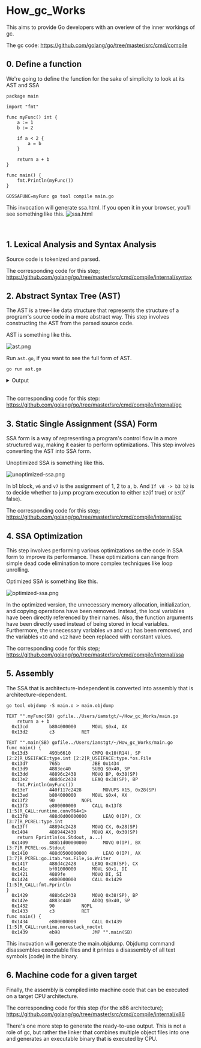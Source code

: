 # How_gc_Works
This aims to provide Go developers with an overiew of the inner workings of gc. 

The gc code: https://github.com/golang/go/tree/master/src/cmd/compile

## 0. Define a function
We're going to define the function for the sake of simplicity to look at its AST and SSA

```
package main

import "fmt"

func myFunc() int {
	a := 1
	b := 2

	if a < 2 {
		a = b
	}

	return a + b
}

func main() {
	fmt.Println(myFunc())
}
```

```
GOSSAFUNC=myFunc go tool compile main.go
```

This invocation will generate ssa.html. If you open it in your browser, you'll see something like this.
![ssa.html](ssa-html.png "ssa.html")

<br>


## 1. Lexical Analysis and  Syntax Analysis
Source code is tokenized and parsed.

The corresponding code for this step; https://github.com/golang/go/tree/master/src/cmd/compile/internal/syntax

## 2. Abstract Syntax Tree (AST)
The AST is a tree-like data structure that represents the structure of a program's source code in a more abstract way. This step involves constructing the AST from the parsed source code.

AST is something like this.

![ast.png](ast.png "ast.png")

Run `ast.go`, if you want to see the full form of AST.

```
go run ast.go
```

<details><summary>Output</summary>

```rb
     0  *ast.GenDecl {
     1  .  TokPos: main.go:3:1
     2  .  Tok: import
     3  .  Lparen: -
     4  .  Specs: []ast.Spec (len = 1) {
     5  .  .  0: *ast.ImportSpec {
     6  .  .  .  Path: *ast.BasicLit {
     7  .  .  .  .  ValuePos: main.go:3:8
     8  .  .  .  .  Kind: STRING
     9  .  .  .  .  Value: "\"fmt\""
    10  .  .  .  }
    11  .  .  .  EndPos: -
    12  .  .  }
    13  .  }
    14  .  Rparen: -
    15  }
     0  *ast.FuncDecl {
     1  .  Name: *ast.Ident {
     2  .  .  NamePos: main.go:5:6
     3  .  .  Name: "myFunc"
     4  .  .  Obj: *ast.Object {
     5  .  .  .  Kind: func
     6  .  .  .  Name: "myFunc"
     7  .  .  .  Decl: *(obj @ 0)
     8  .  .  }
     9  .  }
    10  .  Type: *ast.FuncType {
    11  .  .  Func: main.go:5:1
    12  .  .  Params: *ast.FieldList {
    13  .  .  .  Opening: main.go:5:12
    14  .  .  .  Closing: main.go:5:13
    15  .  .  }
    16  .  .  Results: *ast.FieldList {
    17  .  .  .  Opening: -
    18  .  .  .  List: []*ast.Field (len = 1) {
    19  .  .  .  .  0: *ast.Field {
    20  .  .  .  .  .  Type: *ast.Ident {
    21  .  .  .  .  .  .  NamePos: main.go:5:15
    22  .  .  .  .  .  .  Name: "int"
    23  .  .  .  .  .  }
    24  .  .  .  .  }
    25  .  .  .  }
    26  .  .  .  Closing: -
    27  .  .  }
    28  .  }
    29  .  Body: *ast.BlockStmt {
    30  .  .  Lbrace: main.go:5:19
    31  .  .  List: []ast.Stmt (len = 4) {
    32  .  .  .  0: *ast.AssignStmt {
    33  .  .  .  .  Lhs: []ast.Expr (len = 1) {
    34  .  .  .  .  .  0: *ast.Ident {
    35  .  .  .  .  .  .  NamePos: main.go:6:2
    36  .  .  .  .  .  .  Name: "a"
    37  .  .  .  .  .  .  Obj: *ast.Object {
    38  .  .  .  .  .  .  .  Kind: var
    39  .  .  .  .  .  .  .  Name: "a"
    40  .  .  .  .  .  .  .  Decl: *(obj @ 32)
    41  .  .  .  .  .  .  }
    42  .  .  .  .  .  }
    43  .  .  .  .  }
    44  .  .  .  .  TokPos: main.go:6:4
    45  .  .  .  .  Tok: :=
    46  .  .  .  .  Rhs: []ast.Expr (len = 1) {
    47  .  .  .  .  .  0: *ast.BasicLit {
    48  .  .  .  .  .  .  ValuePos: main.go:6:7
    49  .  .  .  .  .  .  Kind: INT
    50  .  .  .  .  .  .  Value: "1"
    51  .  .  .  .  .  }
    52  .  .  .  .  }
    53  .  .  .  }
    54  .  .  .  1: *ast.AssignStmt {
    55  .  .  .  .  Lhs: []ast.Expr (len = 1) {
    56  .  .  .  .  .  0: *ast.Ident {
    57  .  .  .  .  .  .  NamePos: main.go:7:2
    58  .  .  .  .  .  .  Name: "b"
    59  .  .  .  .  .  .  Obj: *ast.Object {
    60  .  .  .  .  .  .  .  Kind: var
    61  .  .  .  .  .  .  .  Name: "b"
    62  .  .  .  .  .  .  .  Decl: *(obj @ 54)
    63  .  .  .  .  .  .  }
    64  .  .  .  .  .  }
    65  .  .  .  .  }
    66  .  .  .  .  TokPos: main.go:7:4
    67  .  .  .  .  Tok: :=
    68  .  .  .  .  Rhs: []ast.Expr (len = 1) {
    69  .  .  .  .  .  0: *ast.BasicLit {
    70  .  .  .  .  .  .  ValuePos: main.go:7:7
    71  .  .  .  .  .  .  Kind: INT
    72  .  .  .  .  .  .  Value: "2"
    73  .  .  .  .  .  }
    74  .  .  .  .  }
    75  .  .  .  }
    76  .  .  .  2: *ast.IfStmt {
    77  .  .  .  .  If: main.go:9:2
    78  .  .  .  .  Cond: *ast.BinaryExpr {
    79  .  .  .  .  .  X: *ast.Ident {
    80  .  .  .  .  .  .  NamePos: main.go:9:5
    81  .  .  .  .  .  .  Name: "a"
    82  .  .  .  .  .  .  Obj: *(obj @ 37)
    83  .  .  .  .  .  }
    84  .  .  .  .  .  OpPos: main.go:9:7
    85  .  .  .  .  .  Op: <
    86  .  .  .  .  .  Y: *ast.BasicLit {
    87  .  .  .  .  .  .  ValuePos: main.go:9:9
    88  .  .  .  .  .  .  Kind: INT
    89  .  .  .  .  .  .  Value: "2"
    90  .  .  .  .  .  }
    91  .  .  .  .  }
    92  .  .  .  .  Body: *ast.BlockStmt {
    93  .  .  .  .  .  Lbrace: main.go:9:11
    94  .  .  .  .  .  List: []ast.Stmt (len = 1) {
    95  .  .  .  .  .  .  0: *ast.AssignStmt {
    96  .  .  .  .  .  .  .  Lhs: []ast.Expr (len = 1) {
    97  .  .  .  .  .  .  .  .  0: *ast.Ident {
    98  .  .  .  .  .  .  .  .  .  NamePos: main.go:10:3
    99  .  .  .  .  .  .  .  .  .  Name: "a"
   100  .  .  .  .  .  .  .  .  .  Obj: *(obj @ 37)
   101  .  .  .  .  .  .  .  .  }
   102  .  .  .  .  .  .  .  }
   103  .  .  .  .  .  .  .  TokPos: main.go:10:5
   104  .  .  .  .  .  .  .  Tok: =
   105  .  .  .  .  .  .  .  Rhs: []ast.Expr (len = 1) {
   106  .  .  .  .  .  .  .  .  0: *ast.Ident {
   107  .  .  .  .  .  .  .  .  .  NamePos: main.go:10:7
   108  .  .  .  .  .  .  .  .  .  Name: "b"
   109  .  .  .  .  .  .  .  .  .  Obj: *(obj @ 59)
   110  .  .  .  .  .  .  .  .  }
   111  .  .  .  .  .  .  .  }
   112  .  .  .  .  .  .  }
   113  .  .  .  .  .  }
   114  .  .  .  .  .  Rbrace: main.go:11:2
   115  .  .  .  .  }
   116  .  .  .  }
   117  .  .  .  3: *ast.ReturnStmt {
   118  .  .  .  .  Return: main.go:13:2
   119  .  .  .  .  Results: []ast.Expr (len = 1) {
   120  .  .  .  .  .  0: *ast.BinaryExpr {
   121  .  .  .  .  .  .  X: *ast.Ident {
   122  .  .  .  .  .  .  .  NamePos: main.go:13:9
   123  .  .  .  .  .  .  .  Name: "a"
   124  .  .  .  .  .  .  .  Obj: *(obj @ 37)
   125  .  .  .  .  .  .  }
   126  .  .  .  .  .  .  OpPos: main.go:13:11
   127  .  .  .  .  .  .  Op: +
   128  .  .  .  .  .  .  Y: *ast.Ident {
   129  .  .  .  .  .  .  .  NamePos: main.go:13:13
   130  .  .  .  .  .  .  .  Name: "b"
   131  .  .  .  .  .  .  .  Obj: *(obj @ 59)
   132  .  .  .  .  .  .  }
   133  .  .  .  .  .  }
   134  .  .  .  .  }
   135  .  .  .  }
   136  .  .  }
   137  .  .  Rbrace: main.go:14:1
   138  .  }
   139  }
     0  *ast.FuncDecl {
     1  .  Name: *ast.Ident {
     2  .  .  NamePos: main.go:16:6
     3  .  .  Name: "main"
     4  .  .  Obj: *ast.Object {
     5  .  .  .  Kind: func
     6  .  .  .  Name: "main"
     7  .  .  .  Decl: *(obj @ 0)
     8  .  .  }
     9  .  }
    10  .  Type: *ast.FuncType {
    11  .  .  Func: main.go:16:1
    12  .  .  Params: *ast.FieldList {
    13  .  .  .  Opening: main.go:16:10
    14  .  .  .  Closing: main.go:16:11
    15  .  .  }
    16  .  }
    17  .  Body: *ast.BlockStmt {
    18  .  .  Lbrace: main.go:16:13
    19  .  .  List: []ast.Stmt (len = 1) {
    20  .  .  .  0: *ast.ExprStmt {
    21  .  .  .  .  X: *ast.CallExpr {
    22  .  .  .  .  .  Fun: *ast.SelectorExpr {
    23  .  .  .  .  .  .  X: *ast.Ident {
    24  .  .  .  .  .  .  .  NamePos: main.go:17:2
    25  .  .  .  .  .  .  .  Name: "fmt"
    26  .  .  .  .  .  .  }
    27  .  .  .  .  .  .  Sel: *ast.Ident {
    28  .  .  .  .  .  .  .  NamePos: main.go:17:6
    29  .  .  .  .  .  .  .  Name: "Println"
    30  .  .  .  .  .  .  }
    31  .  .  .  .  .  }
    32  .  .  .  .  .  Lparen: main.go:17:13
    33  .  .  .  .  .  Args: []ast.Expr (len = 1) {
    34  .  .  .  .  .  .  0: *ast.CallExpr {
    35  .  .  .  .  .  .  .  Fun: *ast.Ident {
    36  .  .  .  .  .  .  .  .  NamePos: main.go:17:14
    37  .  .  .  .  .  .  .  .  Name: "myFunc"
    38  .  .  .  .  .  .  .  .  Obj: *ast.Object {
    39  .  .  .  .  .  .  .  .  .  Kind: func
    40  .  .  .  .  .  .  .  .  .  Name: "myFunc"
    41  .  .  .  .  .  .  .  .  .  Decl: *ast.FuncDecl {
    42  .  .  .  .  .  .  .  .  .  .  Name: *ast.Ident {
    43  .  .  .  .  .  .  .  .  .  .  .  NamePos: main.go:5:6
    44  .  .  .  .  .  .  .  .  .  .  .  Name: "myFunc"
    45  .  .  .  .  .  .  .  .  .  .  .  Obj: *(obj @ 38)
    46  .  .  .  .  .  .  .  .  .  .  }
    47  .  .  .  .  .  .  .  .  .  .  Type: *ast.FuncType {
    48  .  .  .  .  .  .  .  .  .  .  .  Func: main.go:5:1
    49  .  .  .  .  .  .  .  .  .  .  .  Params: *ast.FieldList {
    50  .  .  .  .  .  .  .  .  .  .  .  .  Opening: main.go:5:12
    51  .  .  .  .  .  .  .  .  .  .  .  .  Closing: main.go:5:13
    52  .  .  .  .  .  .  .  .  .  .  .  }
    53  .  .  .  .  .  .  .  .  .  .  .  Results: *ast.FieldList {
    54  .  .  .  .  .  .  .  .  .  .  .  .  Opening: -
    55  .  .  .  .  .  .  .  .  .  .  .  .  List: []*ast.Field (len = 1) {
    56  .  .  .  .  .  .  .  .  .  .  .  .  .  0: *ast.Field {
    57  .  .  .  .  .  .  .  .  .  .  .  .  .  .  Type: *ast.Ident {
    58  .  .  .  .  .  .  .  .  .  .  .  .  .  .  .  NamePos: main.go:5:15
    59  .  .  .  .  .  .  .  .  .  .  .  .  .  .  .  Name: "int"
    60  .  .  .  .  .  .  .  .  .  .  .  .  .  .  }
    61  .  .  .  .  .  .  .  .  .  .  .  .  .  }
    62  .  .  .  .  .  .  .  .  .  .  .  .  }
    63  .  .  .  .  .  .  .  .  .  .  .  .  Closing: -
    64  .  .  .  .  .  .  .  .  .  .  .  }
    65  .  .  .  .  .  .  .  .  .  .  }
    66  .  .  .  .  .  .  .  .  .  .  Body: *ast.BlockStmt {
    67  .  .  .  .  .  .  .  .  .  .  .  Lbrace: main.go:5:19
    68  .  .  .  .  .  .  .  .  .  .  .  List: []ast.Stmt (len = 4) {
    69  .  .  .  .  .  .  .  .  .  .  .  .  0: *ast.AssignStmt {
    70  .  .  .  .  .  .  .  .  .  .  .  .  .  Lhs: []ast.Expr (len = 1) {
    71  .  .  .  .  .  .  .  .  .  .  .  .  .  .  0: *ast.Ident {
    72  .  .  .  .  .  .  .  .  .  .  .  .  .  .  .  NamePos: main.go:6:2
    73  .  .  .  .  .  .  .  .  .  .  .  .  .  .  .  Name: "a"
    74  .  .  .  .  .  .  .  .  .  .  .  .  .  .  .  Obj: *ast.Object {
    75  .  .  .  .  .  .  .  .  .  .  .  .  .  .  .  .  Kind: var
    76  .  .  .  .  .  .  .  .  .  .  .  .  .  .  .  .  Name: "a"
    77  .  .  .  .  .  .  .  .  .  .  .  .  .  .  .  .  Decl: *(obj @ 69)
    78  .  .  .  .  .  .  .  .  .  .  .  .  .  .  .  }
    79  .  .  .  .  .  .  .  .  .  .  .  .  .  .  }
    80  .  .  .  .  .  .  .  .  .  .  .  .  .  }
    81  .  .  .  .  .  .  .  .  .  .  .  .  .  TokPos: main.go:6:4
    82  .  .  .  .  .  .  .  .  .  .  .  .  .  Tok: :=
    83  .  .  .  .  .  .  .  .  .  .  .  .  .  Rhs: []ast.Expr (len = 1) {
    84  .  .  .  .  .  .  .  .  .  .  .  .  .  .  0: *ast.BasicLit {
    85  .  .  .  .  .  .  .  .  .  .  .  .  .  .  .  ValuePos: main.go:6:7
    86  .  .  .  .  .  .  .  .  .  .  .  .  .  .  .  Kind: INT
    87  .  .  .  .  .  .  .  .  .  .  .  .  .  .  .  Value: "1"
    88  .  .  .  .  .  .  .  .  .  .  .  .  .  .  }
    89  .  .  .  .  .  .  .  .  .  .  .  .  .  }
    90  .  .  .  .  .  .  .  .  .  .  .  .  }
    91  .  .  .  .  .  .  .  .  .  .  .  .  1: *ast.AssignStmt {
    92  .  .  .  .  .  .  .  .  .  .  .  .  .  Lhs: []ast.Expr (len = 1) {
    93  .  .  .  .  .  .  .  .  .  .  .  .  .  .  0: *ast.Ident {
    94  .  .  .  .  .  .  .  .  .  .  .  .  .  .  .  NamePos: main.go:7:2
    95  .  .  .  .  .  .  .  .  .  .  .  .  .  .  .  Name: "b"
    96  .  .  .  .  .  .  .  .  .  .  .  .  .  .  .  Obj: *ast.Object {
    97  .  .  .  .  .  .  .  .  .  .  .  .  .  .  .  .  Kind: var
    98  .  .  .  .  .  .  .  .  .  .  .  .  .  .  .  .  Name: "b"
    99  .  .  .  .  .  .  .  .  .  .  .  .  .  .  .  .  Decl: *(obj @ 91)
   100  .  .  .  .  .  .  .  .  .  .  .  .  .  .  .  }
   101  .  .  .  .  .  .  .  .  .  .  .  .  .  .  }
   102  .  .  .  .  .  .  .  .  .  .  .  .  .  }
   103  .  .  .  .  .  .  .  .  .  .  .  .  .  TokPos: main.go:7:4
   104  .  .  .  .  .  .  .  .  .  .  .  .  .  Tok: :=
   105  .  .  .  .  .  .  .  .  .  .  .  .  .  Rhs: []ast.Expr (len = 1) {
   106  .  .  .  .  .  .  .  .  .  .  .  .  .  .  0: *ast.BasicLit {
   107  .  .  .  .  .  .  .  .  .  .  .  .  .  .  .  ValuePos: main.go:7:7
   108  .  .  .  .  .  .  .  .  .  .  .  .  .  .  .  Kind: INT
   109  .  .  .  .  .  .  .  .  .  .  .  .  .  .  .  Value: "2"
   110  .  .  .  .  .  .  .  .  .  .  .  .  .  .  }
   111  .  .  .  .  .  .  .  .  .  .  .  .  .  }
   112  .  .  .  .  .  .  .  .  .  .  .  .  }
   113  .  .  .  .  .  .  .  .  .  .  .  .  2: *ast.IfStmt {
   114  .  .  .  .  .  .  .  .  .  .  .  .  .  If: main.go:9:2
   115  .  .  .  .  .  .  .  .  .  .  .  .  .  Cond: *ast.BinaryExpr {
   116  .  .  .  .  .  .  .  .  .  .  .  .  .  .  X: *ast.Ident {
   117  .  .  .  .  .  .  .  .  .  .  .  .  .  .  .  NamePos: main.go:9:5
   118  .  .  .  .  .  .  .  .  .  .  .  .  .  .  .  Name: "a"
   119  .  .  .  .  .  .  .  .  .  .  .  .  .  .  .  Obj: *(obj @ 74)
   120  .  .  .  .  .  .  .  .  .  .  .  .  .  .  }
   121  .  .  .  .  .  .  .  .  .  .  .  .  .  .  OpPos: main.go:9:7
   122  .  .  .  .  .  .  .  .  .  .  .  .  .  .  Op: <
   123  .  .  .  .  .  .  .  .  .  .  .  .  .  .  Y: *ast.BasicLit {
   124  .  .  .  .  .  .  .  .  .  .  .  .  .  .  .  ValuePos: main.go:9:9
   125  .  .  .  .  .  .  .  .  .  .  .  .  .  .  .  Kind: INT
   126  .  .  .  .  .  .  .  .  .  .  .  .  .  .  .  Value: "2"
   127  .  .  .  .  .  .  .  .  .  .  .  .  .  .  }
   128  .  .  .  .  .  .  .  .  .  .  .  .  .  }
   129  .  .  .  .  .  .  .  .  .  .  .  .  .  Body: *ast.BlockStmt {
   130  .  .  .  .  .  .  .  .  .  .  .  .  .  .  Lbrace: main.go:9:11
   131  .  .  .  .  .  .  .  .  .  .  .  .  .  .  List: []ast.Stmt (len = 1) {
   132  .  .  .  .  .  .  .  .  .  .  .  .  .  .  .  0: *ast.AssignStmt {
   133  .  .  .  .  .  .  .  .  .  .  .  .  .  .  .  .  Lhs: []ast.Expr (len = 1) {
   134  .  .  .  .  .  .  .  .  .  .  .  .  .  .  .  .  .  0: *ast.Ident {
   135  .  .  .  .  .  .  .  .  .  .  .  .  .  .  .  .  .  .  NamePos: main.go:10:3
   136  .  .  .  .  .  .  .  .  .  .  .  .  .  .  .  .  .  .  Name: "a"
   137  .  .  .  .  .  .  .  .  .  .  .  .  .  .  .  .  .  .  Obj: *(obj @ 74)
   138  .  .  .  .  .  .  .  .  .  .  .  .  .  .  .  .  .  }
   139  .  .  .  .  .  .  .  .  .  .  .  .  .  .  .  .  }
   140  .  .  .  .  .  .  .  .  .  .  .  .  .  .  .  .  TokPos: main.go:10:5
   141  .  .  .  .  .  .  .  .  .  .  .  .  .  .  .  .  Tok: =
   142  .  .  .  .  .  .  .  .  .  .  .  .  .  .  .  .  Rhs: []ast.Expr (len = 1) {
   143  .  .  .  .  .  .  .  .  .  .  .  .  .  .  .  .  .  0: *ast.Ident {
   144  .  .  .  .  .  .  .  .  .  .  .  .  .  .  .  .  .  .  NamePos: main.go:10:7
   145  .  .  .  .  .  .  .  .  .  .  .  .  .  .  .  .  .  .  Name: "b"
   146  .  .  .  .  .  .  .  .  .  .  .  .  .  .  .  .  .  .  Obj: *(obj @ 96)
   147  .  .  .  .  .  .  .  .  .  .  .  .  .  .  .  .  .  }
   148  .  .  .  .  .  .  .  .  .  .  .  .  .  .  .  .  }
   149  .  .  .  .  .  .  .  .  .  .  .  .  .  .  .  }
   150  .  .  .  .  .  .  .  .  .  .  .  .  .  .  }
   151  .  .  .  .  .  .  .  .  .  .  .  .  .  .  Rbrace: main.go:11:2
   152  .  .  .  .  .  .  .  .  .  .  .  .  .  }
   153  .  .  .  .  .  .  .  .  .  .  .  .  }
   154  .  .  .  .  .  .  .  .  .  .  .  .  3: *ast.ReturnStmt {
   155  .  .  .  .  .  .  .  .  .  .  .  .  .  Return: main.go:13:2
   156  .  .  .  .  .  .  .  .  .  .  .  .  .  Results: []ast.Expr (len = 1) {
   157  .  .  .  .  .  .  .  .  .  .  .  .  .  .  0: *ast.BinaryExpr {
   158  .  .  .  .  .  .  .  .  .  .  .  .  .  .  .  X: *ast.Ident {
   159  .  .  .  .  .  .  .  .  .  .  .  .  .  .  .  .  NamePos: main.go:13:9
   160  .  .  .  .  .  .  .  .  .  .  .  .  .  .  .  .  Name: "a"
   161  .  .  .  .  .  .  .  .  .  .  .  .  .  .  .  .  Obj: *(obj @ 74)
   162  .  .  .  .  .  .  .  .  .  .  .  .  .  .  .  }
   163  .  .  .  .  .  .  .  .  .  .  .  .  .  .  .  OpPos: main.go:13:11
   164  .  .  .  .  .  .  .  .  .  .  .  .  .  .  .  Op: +
   165  .  .  .  .  .  .  .  .  .  .  .  .  .  .  .  Y: *ast.Ident {
   166  .  .  .  .  .  .  .  .  .  .  .  .  .  .  .  .  NamePos: main.go:13:13
   167  .  .  .  .  .  .  .  .  .  .  .  .  .  .  .  .  Name: "b"
   168  .  .  .  .  .  .  .  .  .  .  .  .  .  .  .  .  Obj: *(obj @ 96)
   169  .  .  .  .  .  .  .  .  .  .  .  .  .  .  .  }
   170  .  .  .  .  .  .  .  .  .  .  .  .  .  .  }
   171  .  .  .  .  .  .  .  .  .  .  .  .  .  }
   172  .  .  .  .  .  .  .  .  .  .  .  .  }
   173  .  .  .  .  .  .  .  .  .  .  .  }
   174  .  .  .  .  .  .  .  .  .  .  .  Rbrace: main.go:14:1
   175  .  .  .  .  .  .  .  .  .  .  }
   176  .  .  .  .  .  .  .  .  .  }
   177  .  .  .  .  .  .  .  .  }
   178  .  .  .  .  .  .  .  }
   179  .  .  .  .  .  .  .  Lparen: main.go:17:20
   180  .  .  .  .  .  .  .  Ellipsis: -
   181  .  .  .  .  .  .  .  Rparen: main.go:17:21
   182  .  .  .  .  .  .  }
   183  .  .  .  .  .  }
   184  .  .  .  .  .  Ellipsis: -
   185  .  .  .  .  .  Rparen: main.go:17:22
   186  .  .  .  .  }
   187  .  .  .  }
   188  .  .  }
   189  .  .  Rbrace: main.go:18:1
   190  .  }
   191  }
```
</details>
<br>

The corresponding code for this step: https://github.com/golang/go/tree/master/src/cmd/compile/internal/gc
## 3. Static Single Assignment (SSA) Form
SSA form is a way of representing a program's control flow in a more structured way, making it easier to perform optimizations. This step involves converting the AST into SSA form. 

Unoptimized SSA is something like this.

![unoptimized-ssa.png](unoptimized-ssa.png "unoptimized-ssa.png")

In b1 block, `v6` and `v7` is the assignment of 1, 2 to a, b. And `If v8 -> b3 b2` is to decide whether to jump program execution to either `b2`(if true) or `b3`(if false).

The corresponding code for this step; https://github.com/golang/go/tree/master/src/cmd/compile/internal/gc
## 4. SSA Optimization
This step involves performing various optimizations on the code in SSA form to improve its performance. These optimizations can range from simple dead code elimination to more complex techniques like loop unrolling.

Optimized SSA is something like this.

![optimized-ssa.png](optimized-ssa.png "optimized-ssa.png")

In the optimized version, the unnecessary memory allocation, initialization, and copying operations have been removed. Instead, the local variables have been directly referenced by their names. Also, the function arguments have been directly used instead of being stored in local variables. Furthermore, the unnecessary variables `v9` and `v11` has been removed, and the variables `v10` and `v12` have been replaced with constant values.

The corresponding code for this step; https://github.com/golang/go/tree/master/src/cmd/compile/internal/ssa
## 5. Assembly
The SSA that is architecture-independent is converted into assembly that is architecture-dependent.

```
go tool objdump -S main.o > main.objdump
```
```
TEXT "".myFunc(SB) gofile../Users/iamstgt/~/How_gc_Works/main.go
	return a + b
  0x13cd		b804000000		MOVL $0x4, AX		
  0x13d2		c3			RET			

TEXT "".main(SB) gofile../Users/iamstgt/~/How_gc_Works/main.go
func main() {
  0x13d3		493b6610		CMPQ 0x10(R14), SP	[2:2]R_USEIFACE:type.int [2:2]R_USEIFACE:type.*os.File	
  0x13d7		765b			JBE 0x1434		
  0x13d9		4883ec40		SUBQ $0x40, SP		
  0x13dd		48896c2438		MOVQ BP, 0x38(SP)	
  0x13e2		488d6c2438		LEAQ 0x38(SP), BP	
	fmt.Println(myFunc())
  0x13e7		440f117c2428		MOVUPS X15, 0x28(SP)	
  0x13ed		b804000000		MOVL $0x4, AX		
  0x13f2		90			NOPL			
  0x13f3		e800000000		CALL 0x13f8		[1:5]R_CALL:runtime.convT64<1>	
  0x13f8		488d0d00000000		LEAQ 0(IP), CX		[3:7]R_PCREL:type.int		
  0x13ff		48894c2428		MOVQ CX, 0x28(SP)	
  0x1404		4889442430		MOVQ AX, 0x30(SP)	
	return Fprintln(os.Stdout, a...)
  0x1409		488b1d00000000		MOVQ 0(IP), BX		[3:7]R_PCREL:os.Stdout			
  0x1410		488d0500000000		LEAQ 0(IP), AX		[3:7]R_PCREL:go.itab.*os.File,io.Writer	
  0x1417		488d4c2428		LEAQ 0x28(SP), CX	
  0x141c		bf01000000		MOVL $0x1, DI		
  0x1421		4889fe			MOVQ DI, SI		
  0x1424		e800000000		CALL 0x1429		[1:5]R_CALL:fmt.Fprintln	
}
  0x1429		488b6c2438		MOVQ 0x38(SP), BP	
  0x142e		4883c440		ADDQ $0x40, SP		
  0x1432		90			NOPL			
  0x1433		c3			RET			
func main() {
  0x1434		e800000000		CALL 0x1439		[1:5]R_CALL:runtime.morestack_noctxt	
  0x1439		eb98			JMP "".main(SB)		

```
This invovation will generate the main.objdump. Objdump command disassembles executable files and it printes a disassembly of all text symbols (code) in the binary.


## 6. Machine code for a given target
Finally, the assembly is compiled into machine code that can be executed on a target CPU architecture.

The corresponding code for this step (for the x86 architecture); https://github.com/golang/go/tree/master/src/cmd/compile/internal/x86

There's one more step to generate the ready-to-use output. This is not a role of gc, but rather the linker that combines multiple object files into one and generates an executable binary that is executed by CPU.
